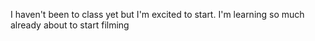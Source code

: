 I haven't been to class yet but I'm excited to start.
I'm learning so much already about to start filming
